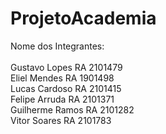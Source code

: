 # ProjetoAcademia
Nome dos Integrantes:<br>
<br>Gustavo Lopes RA 2101479
<br>Eliel Mendes RA 1901498
<br>Lucas Cardoso RA 2101415
<br>Felipe Arruda RA 2101371
<br>Guilherme Ramos RA 2101282
<br>Vitor Soares RA 2101783
